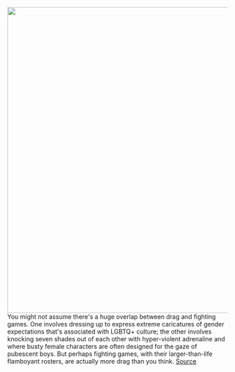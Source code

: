<img src='https://cdn.vox-cdn.com/thumbor/SkWnizTvXGgahz5iTEsMR0GfCAQ=/0x0:1728x1016/1200x675/filters:focal(726x370:1002x646)/cdn.vox-cdn.com/uploads/chorus_image/image/70458080/Muscle.0.png' width='700px' /><br/>
You might not assume there's a huge overlap between drag and fighting games. One involves dressing up to express extreme caricatures of gender expectations that's associated with LGBTQ+ culture; the other involves knocking seven shades out of each other with hyper-violent adrenaline and where busty female characters are often designed for the gaze of pubescent boys. But perhaps fighting games, with their larger-than-life flamboyant rosters, are actually more drag than you think.
<a href='https://www.theverge.com/2022/2/1/22911129/drag-her-fighting-game-kickstarter'> Source <a/>